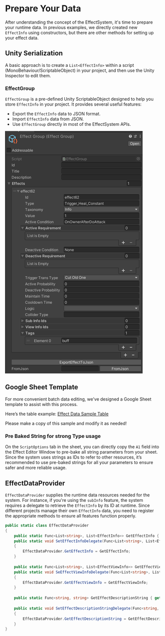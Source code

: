 # Prepare Your Data

After understanding the concept of the EffectSystem, it's time to prepare your runtime data. In previous examples, we directly created new `EffectInfo` using constructors, but there are other methods for setting up your effect data.

## Unity Serialization
A basic approach is to create a `List<EffectInfo>` within a script (MonoBehaviour/ScriptableObject) in your project, and then use the Unity Inspector to edit them.

### EffectGroup
`EffectGroup` is a pre-defined Unity ScriptableObject designed to help you store `EffectInfo` in your project. It provides several useful features:
- Export the `EffectInfo` data to JSON format.
- Import `EffectInfo` data from JSON.
- Use `EffectGroup` directly in most of the EffectSystem APIs.
<img src="./Img~/effectgroup.png" />

## Google Sheet Template

For more convenient batch data editing, we've designed a Google Sheet template to assist with this process.

Here’s the table example: [Effect Data Sample Table](https://docs.google.com/spreadsheets/d/1N_Bzdc1XSgyqXYlBlHYp0-XWBlFA-AAw_AUBdIEWj5U/edit?usp=sharing)

Please make a copy of this sample and modify it as needed!

### Pre Baked String for strong Type usage

On the `ScriptOptions` tab in the sheet, you can directly copy the `A1` field into the Effect Editor Window to pre-bake all string parameters from your sheet. Since the system uses strings as IDs to refer to other resources, it’s recommended to use pre-baked strings for all your parameters to ensure safer and more reliable usage.


## EffectDataProvider

`EffectDataProvider` supplies the runtime data resources needed for the system. For instance, if you're using the `subInfo` feature, the system requires a delegate to retrieve the `EffectInfo` by its ID at runtime. Since different projects manage their own `EffectInfo` data, you need to register the appropriate methods to ensure all features function properly.

```csharp
public static class EffectDataProvider
{
    public static Func<List<string>, List<EffectInfo>> GetEffectInfo { get; private set; }
    public static void SetEffectInfoDelegate(Func<List<string>, List<EffectInfo>> GetEffectInfo)
    {
        EffectDataProvider.GetEffectInfo = GetEffectInfo;
    }

    public static Func<List<string>, List<EffectViewInfo>> GetEffectViewInfo { get; private set; }
    public static void SeEffectViewInfoDelegate(Func<List<string>, List<EffectViewInfo>> GetEffectViewInfo)
    {
        EffectDataProvider.GetEffectViewInfo = GetEffectViewInfo;
    }

    public static Func<string, string> GetEffectDescriptionString { get; private set; }

    public static void SetEffectDescriptionStringDelegate(Func<string, string> GetEffectDescriptionString)
    {
        EffectDataProvider.GetEffectDescriptionString = GetEffectDescriptionString;
    }
}


```